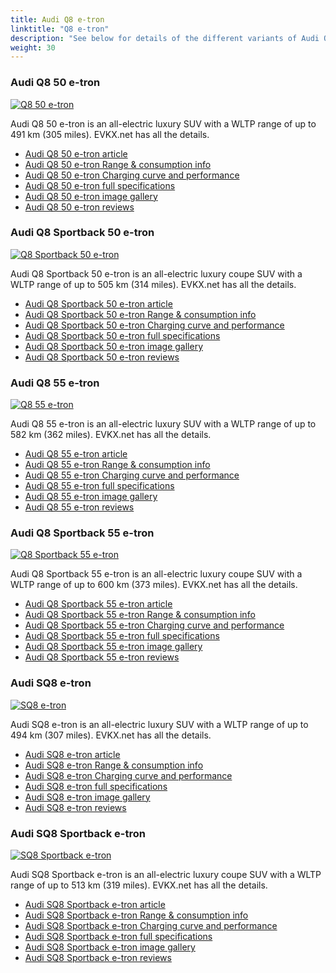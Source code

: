 ```yaml
---
title: Audi Q8 e-tron
linktitle: "Q8 e-tron"
description: "See below for details of the different variants of Audi Q8 e-tron"
weight: 30
---
```

### Audi Q8 50 e-tron

<a href="/models/audi/q8_e-tron/q8_50_e-tron/"><img src="https://media.evkx.net/multimedia/models/audi/q8_e-tron/q8_50_e-tron/main_1_st.jpg" class="img-fluid" alt="Q8 50 e-tron" ></a>

Audi Q8 50 e-tron is an all-electric luxury SUV with a WLTP range of up to 491 km (305 miles). EVKX.net has all the details. 

- [Audi Q8 50 e-tron article](/models/audi/q8_e-tron/q8_50_e-tron/)
- [Audi Q8 50 e-tron Range & consumption info](/models/audi/q8_e-tron/q8_50_e-tron/rangeandconsumption)
- [Audi Q8 50 e-tron Charging curve and performance](/models/audi/q8_e-tron/q8_50_e-tron/chargingcurve)
- [Audi Q8 50 e-tron full specifications](/models/audi/q8_e-tron/q8_50_e-tron/specifications)
- [Audi Q8 50 e-tron image gallery](/models/audi/q8_e-tron/q8_50_e-tron/gallery)
- [Audi Q8 50 e-tron reviews](/models/audi/q8_e-tron/q8_50_e-tron/reviews)

### Audi Q8 Sportback 50 e-tron

<a href="/models/audi/q8_e-tron/q8_sportback_50_e-tron/"><img src="https://media.evkx.net/multimedia/models/audi/q8_e-tron/q8_sportback_50_e-tron/main_1_st.jpeg" class="img-fluid" alt="Q8 Sportback 50 e-tron" ></a>

Audi Q8 Sportback 50 e-tron is an all-electric luxury coupe SUV with a WLTP range of up to 505 km (314 miles). EVKX.net has all the details. 

- [Audi Q8 Sportback 50 e-tron article](/models/audi/q8_e-tron/q8_sportback_50_e-tron/)
- [Audi Q8 Sportback 50 e-tron Range & consumption info](/models/audi/q8_e-tron/q8_sportback_50_e-tron/rangeandconsumption)
- [Audi Q8 Sportback 50 e-tron Charging curve and performance](/models/audi/q8_e-tron/q8_sportback_50_e-tron/chargingcurve)
- [Audi Q8 Sportback 50 e-tron full specifications](/models/audi/q8_e-tron/q8_sportback_50_e-tron/specifications)
- [Audi Q8 Sportback 50 e-tron image gallery](/models/audi/q8_e-tron/q8_sportback_50_e-tron/gallery)
- [Audi Q8 Sportback 50 e-tron reviews](/models/audi/q8_e-tron/q8_sportback_50_e-tron/reviews)

### Audi Q8 55 e-tron

<a href="/models/audi/q8_e-tron/q8_55_e-tron/"><img src="https://media.evkx.net/multimedia/models/audi/q8_e-tron/q8_55_e-tron/main_1_st.jpg" class="img-fluid" alt="Q8 55 e-tron" ></a>

Audi Q8 55 e-tron is an all-electric luxury SUV with a WLTP range of up to 582 km (362 miles). EVKX.net has all the details. 

- [Audi Q8 55 e-tron article](/models/audi/q8_e-tron/q8_55_e-tron/)
- [Audi Q8 55 e-tron Range & consumption info](/models/audi/q8_e-tron/q8_55_e-tron/rangeandconsumption)
- [Audi Q8 55 e-tron Charging curve and performance](/models/audi/q8_e-tron/q8_55_e-tron/chargingcurve)
- [Audi Q8 55 e-tron full specifications](/models/audi/q8_e-tron/q8_55_e-tron/specifications)
- [Audi Q8 55 e-tron image gallery](/models/audi/q8_e-tron/q8_55_e-tron/gallery)
- [Audi Q8 55 e-tron reviews](/models/audi/q8_e-tron/q8_55_e-tron/reviews)

### Audi Q8 Sportback 55 e-tron

<a href="/models/audi/q8_e-tron/q8_sportback_55_e-tron/"><img src="https://media.evkx.net/multimedia/models/audi/q8_e-tron/q8_sportback_55_e-tron/main_1_st.jpeg" class="img-fluid" alt="Q8 Sportback 55 e-tron" ></a>

Audi Q8 Sportback 55 e-tron is an all-electric luxury coupe SUV with a WLTP range of up to 600 km (373 miles). EVKX.net has all the details. 

- [Audi Q8 Sportback 55 e-tron article](/models/audi/q8_e-tron/q8_sportback_55_e-tron/)
- [Audi Q8 Sportback 55 e-tron Range & consumption info](/models/audi/q8_e-tron/q8_sportback_55_e-tron/rangeandconsumption)
- [Audi Q8 Sportback 55 e-tron Charging curve and performance](/models/audi/q8_e-tron/q8_sportback_55_e-tron/chargingcurve)
- [Audi Q8 Sportback 55 e-tron full specifications](/models/audi/q8_e-tron/q8_sportback_55_e-tron/specifications)
- [Audi Q8 Sportback 55 e-tron image gallery](/models/audi/q8_e-tron/q8_sportback_55_e-tron/gallery)
- [Audi Q8 Sportback 55 e-tron reviews](/models/audi/q8_e-tron/q8_sportback_55_e-tron/reviews)

### Audi SQ8 e-tron

<a href="/models/audi/q8_e-tron/sq8_e-tron/"><img src="https://media.evkx.net/multimedia/models/audi/q8_e-tron/sq8_e-tron/main_1_st.jpeg" class="img-fluid" alt="SQ8 e-tron" ></a>

Audi SQ8 e-tron is an all-electric luxury SUV with a WLTP range of up to 494 km (307 miles). EVKX.net has all the details. 

- [Audi SQ8 e-tron article](/models/audi/q8_e-tron/sq8_e-tron/)
- [Audi SQ8 e-tron Range & consumption info](/models/audi/q8_e-tron/sq8_e-tron/rangeandconsumption)
- [Audi SQ8 e-tron Charging curve and performance](/models/audi/q8_e-tron/sq8_e-tron/chargingcurve)
- [Audi SQ8 e-tron full specifications](/models/audi/q8_e-tron/sq8_e-tron/specifications)
- [Audi SQ8 e-tron image gallery](/models/audi/q8_e-tron/sq8_e-tron/gallery)
- [Audi SQ8 e-tron reviews](/models/audi/q8_e-tron/sq8_e-tron/reviews)

### Audi SQ8 Sportback e-tron

<a href="/models/audi/q8_e-tron/sq8_sportback_e-tron/"><img src="https://media.evkx.net/multimedia/models/audi/q8_e-tron/sq8_sportback_e-tron/main_1_st.jpg" class="img-fluid" alt="SQ8 Sportback e-tron" ></a>

Audi SQ8 Sportback e-tron is an all-electric luxury coupe SUV with a WLTP range of up to 513 km (319 miles). EVKX.net has all the details. 

- [Audi SQ8 Sportback e-tron article](/models/audi/q8_e-tron/sq8_sportback_e-tron/)
- [Audi SQ8 Sportback e-tron Range & consumption info](/models/audi/q8_e-tron/sq8_sportback_e-tron/rangeandconsumption)
- [Audi SQ8 Sportback e-tron Charging curve and performance](/models/audi/q8_e-tron/sq8_sportback_e-tron/chargingcurve)
- [Audi SQ8 Sportback e-tron full specifications](/models/audi/q8_e-tron/sq8_sportback_e-tron/specifications)
- [Audi SQ8 Sportback e-tron image gallery](/models/audi/q8_e-tron/sq8_sportback_e-tron/gallery)
- [Audi SQ8 Sportback e-tron reviews](/models/audi/q8_e-tron/sq8_sportback_e-tron/reviews)

